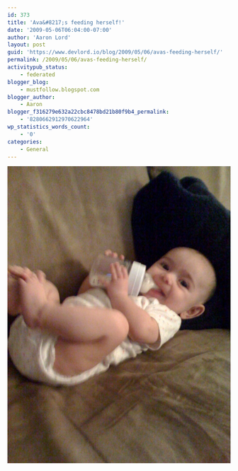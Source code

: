 ```yaml
---
id: 373
title: 'Ava&#8217;s feeding herself!'
date: '2009-05-06T06:04:00-07:00'
author: 'Aaron Lord'
layout: post
guid: 'https://www.devlord.io/blog/2009/05/06/avas-feeding-herself/'
permalink: /2009/05/06/avas-feeding-herself/
activitypub_status:
    - federated
blogger_blog:
    - mustfollow.blogspot.com
blogger_author:
    - Aaron
blogger_f316279e632a22cbc8478bd21b80f9b4_permalink:
    - '8280662912970622964'
wp_statistics_words_count:
    - '0'
categories:
    - General
---
```


<p class="mobile-photo"><a href="/wp-content/uploads/2011/10/photo-710863.jpg"><img src="/wp-content/uploads/2011/10/photo-710863.jpg?w=225" border="0" alt="" /></a></p><div class="blogger-post-footer"><img width='1' height='1' src="https://www.devlord.io/blog/2009/05/06/avas-feeding-herself/"' /></div>